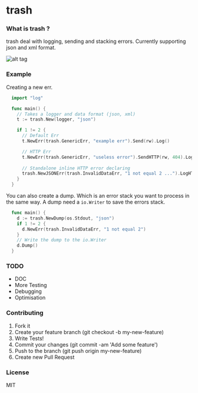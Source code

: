 # trash

### What is trash ?
trash deal with logging, sending and stacking errors.
Currently supporting json and xml format.

![alt tag](http://lifescapesdesignblog.weebly.com/uploads/1/2/8/0/12806369/__6190365.jpg)

### Example
Creating a new err.

``` go
  import "log"

  func main() {
    // Takes a logger and data format (json, xml)
    t := trash.New(logger, "json")

    if 1 != 2 {
      // Default Err
      t.NewErr(trash.GenericErr, "example err").Send(rw).Log()

      // HTTP Err
      t.NewErr(trash.GenericErr, "useless error").SendHTTP(rw, 404).LogHTTP(req)
      
      // Standalone inline HTTP error declaring
      trash.NewJSONErr(trash.InvalidDataErr, "1 not equal 2 ...").LogHTTP(req).SendHTTP(rw, 406)
    }
  }
```
You can also create a dump. Which is an error stack you want to process in the same way.
A dump need a `io.Writer` to save the errors stack.

``` go
  func main() {
    d := trash.NewDump(os.Stdout, "json")
    if 1 != 2 {
      d.NewErr(trash.InvalidDataErr, "1 not equal 2")
    }
    // Write the dump to the io.Writer
    d.Dump()
  }

```

### TODO

- DOC
- More Testing
- Debugging
- Optimisation

### Contributing

1. Fork it
2. Create your feature branch (git checkout -b my-new-feature)
3. Write Tests!
4. Commit your changes (git commit -am 'Add some feature')
5. Push to the branch (git push origin my-new-feature)
6. Create new Pull Request

### License
MIT
